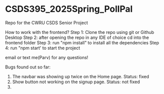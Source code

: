 # CSDS395_2025Spring_PollPal
Repo for the CWRU CSDS Senior Project

How to work with the frontend?
Step 1: Clone the repo using git or Github Desktop
Step 2: after opening the repo in any IDE of choice cd into the frontend folder
Step 3: run "npm install" to install all the dependencies
Step 4: run "npm start' to start the project

email or text me(Parv) for any questions!

Bugs found out so far:
 1. The navbar was showing up twice on the Home page. Status: fixed
 2. Show button not working on the signup page. Status: not fixed
 3. 
